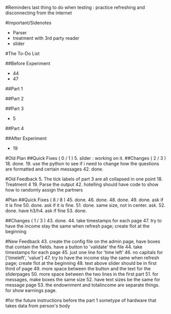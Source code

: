 <!---
	2015 September 21 Monday
	Next Meeting : next week
-->

#Reminders
last thing to do when testing : practice refreshing and disconnecting
from the internet

#Important/Sidenotes
* Parser
* treatment with 3rd party reader
* slider

#The To-Do List

##Before Experiment
* 44
* 47

##Part 1

##Part 2

##Part 3
* 5

##Part 4

##After Experiment
* 19

#Old Plan
##Quick Fixes ( 0 / 1 )
5. slider : working on it.
##Changes ( 2 / 3 )
18. done.
19. use the python to see if i need to change how the questions are
	formatted and certain messages
42. done.

#Old Feedback
5. The tick labels of part 3 are all collapsed in one point
18. Treatment 4
19. Parse the output
42. hotelling should have code to show how to randomly assign the
	partners

#Plan
##Quick Fixes ( 8 / 8 )
45. done.
46. done.
48. done.
49. done. ask if it is fine
50. done. ask if it is fine.
51. done. same size, not in center. ask.
52. done. have h3/h4. ask if fine
53. done.

##Changes ( 1 / 3 )
43. done.
44. take timestamps for each page
47. try to have the income stay the same when refresh page; create flot
	at the beginning

#New Feedback
43. create the config file on the admin page, have boxes that contain
	the fields. have a button to 'validate' the file
44. take timestamps for each page
45. just one line for 'time left'
46. no capitals for ['timeleft', 'value']
47. try to have the income stay the same when refresh page; create flot
	at the beginning
48. text above slider should be in first third of page
49. more space between the button and the text for the sliderpages
50. more space between the two lines in the first part
51. for messages, make boxes the same size
52. have text sizes be the same for message page
53. the endownment and totalincome are separate things. for show
	earnings page.

#for the future
instructions before the part 1
sometype of hardware that takes data from person's body

